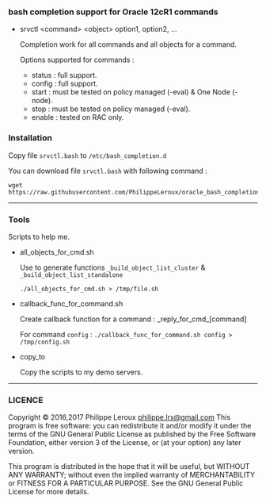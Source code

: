 ### bash completion support for Oracle 12cR1 commands

* srvctl \<command\> \<object\> option1, option2, ...

	Completion work for all commands and all objects for a command.

	Options supported for commands :
	* status : full support.
	* config : full support.
	* start : must be tested on policy managed (-eval) & One Node (-node).
	* stop : must be tested on policy managed (-eval).
	* enable : tested on RAC only.

### Installation
Copy file `srvctl.bash` to `/etc/bash_completion.d`

You can download file `srvctl.bash` with following command :
```
wget https://raw.githubusercontent.com/PhilippeLeroux/oracle_bash_completion/master/srvctl.bash
```

--------------------------------------------------------------------------------

### Tools
Scripts to help me.

* all_objects_for_cmd.sh

	Use to generate functions `_build_object_list_cluster` & `_build_object_list_standalone`

	```
	./all_objects_for_cmd.sh > /tmp/file.sh
	```

* callback_func_for_command.sh

	Create callback function for a command : \_reply_for_cmd_[command]

	For command `config` : `./callback_func_for_command.sh config > /tmp/config.sh`

* copy_to

	Copy the scripts to my demo servers.

--------------------------------------------------------------------------------

### LICENCE

Copyright © 2016,2017 Philippe Leroux <philippe.lrx@gmail.com>
This program is free software: you can redistribute it and/or modify
it under the terms of the GNU General Public License as published by
the Free Software Foundation, either version 3 of the License, or
(at your option) any later version.

This program is distributed in the hope that it will be useful,
but WITHOUT ANY WARRANTY; without even the implied warranty of
MERCHANTABILITY or FITNESS FOR A PARTICULAR PURPOSE.  See the
GNU General Public License for more details.
